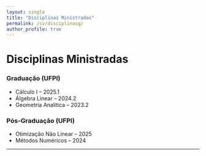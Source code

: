 ```yaml
---
layout: single
title: "Disciplinas Ministradas"
permalink: /cv/disciplinasg/
author_profile: true
---
```


# Disciplinas Ministradas

### Graduação (UFPI)
- Cálculo I – 2025.1  
- Álgebra Linear – 2024.2  
- Geometria Analítica – 2023.2

### Pós-Graduação (UFPI)
- Otimização Não Linear – 2025  
- Métodos Numéricos – 2024

---

